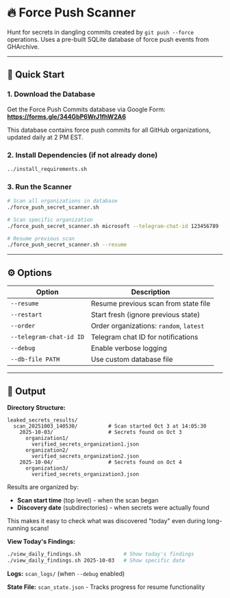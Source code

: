 # 🔥 Force Push Scanner

Hunt for secrets in dangling commits created by `git push --force` operations. Uses a pre-built SQLite database of force push events from GHArchive.

---

## 🚀 Quick Start

### 1. Download the Database

Get the Force Push Commits database via Google Form: **<https://forms.gle/344GbP6WrJ1fhW2A6>**

This database contains force push commits for all GitHub organizations, updated daily at 2 PM EST.

### 2. Install Dependencies (if not already done)

```bash
../install_requirements.sh
```

### 3. Run the Scanner

```bash
# Scan all organizations in database
./force_push_secret_scanner.sh

# Scan specific organization
./force_push_secret_scanner.sh microsoft --telegram-chat-id 123456789

# Resume previous scan
./force_push_secret_scanner.sh --resume
```

---

## ⚙️ Options

| Option | Description |
|--------|-------------|
| `--resume` | Resume previous scan from state file |
| `--restart` | Start fresh (ignore previous state) |
| `--order` | Order organizations: `random`, `latest` |
| `--telegram-chat-id ID` | Telegram chat ID for notifications |
| `--debug` | Enable verbose logging |
| `--db-file PATH` | Use custom database file |

---

## 📂 Output

**Directory Structure:**
```
leaked_secrets_results/
  scan_20251003_140530/          # Scan started Oct 3 at 14:05:30
    2025-10-03/                  # Secrets found on Oct 3
      organization1/
        verified_secrets_organization1.json
      organization2/
        verified_secrets_organization2.json
    2025-10-04/                  # Secrets found on Oct 4
      organization3/
        verified_secrets_organization3.json
```

Results are organized by:
- **Scan start time** (top level) - when the scan began
- **Discovery date** (subdirectories) - when secrets were actually found

This makes it easy to check what was discovered "today" even during long-running scans!

**View Today's Findings:**
```bash
./view_daily_findings.sh              # Show today's findings
./view_daily_findings.sh 2025-10-03   # Show specific date
```

**Logs:** `scan_logs/` (when `--debug` enabled)

**State File:** `scan_state.json` - Tracks progress for resume functionality